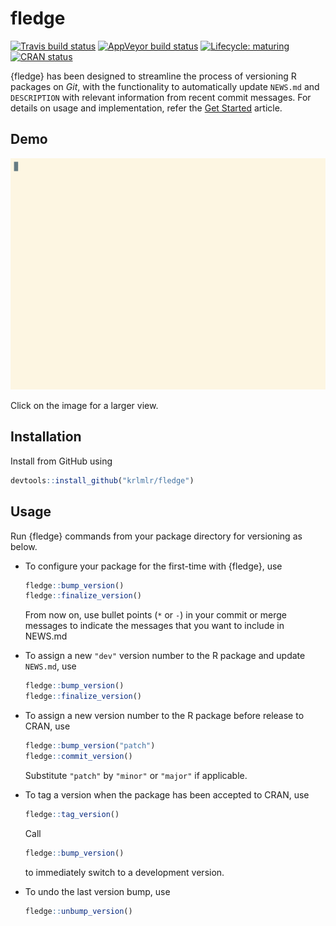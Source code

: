 
<!-- README.md is generated from README.Rmd. Please edit that file -->

# fledge

<!-- badges: start -->

[![Travis build
status](https://travis-ci.org/krlmlr/fledge.svg?branch=master)](https://travis-ci.org/krlmlr/fledge)
[![AppVeyor build
status](https://ci.appveyor.com/api/projects/status/github/krlmlr/fledge?branch=master&svg=true)](https://ci.appveyor.com/project/krlmlr/fledge)
[![Lifecycle:
maturing](https://img.shields.io/badge/lifecycle-maturing-blue.svg)](https://www.tidyverse.org/lifecycle/#maturing)
[![CRAN
status](https://www.r-pkg.org/badges/version/fledge)](https://cran.r-project.org/package=fledge)
<!-- badges: end -->

{fledge} has been designed to streamline the process of versioning R
packages on *Git*, with the functionality to automatically update
`NEWS.md` and `DESCRIPTION` with relevant information from recent commit
messages. For details on usage and implementation, refer the [Get
Started](https://krlmlr.github.io/fledge/articles/fledge.html) article.

## Demo

[![asciinema demo](readme/demo.gif)](https://asciinema.org/a/173876)

Click on the image for a larger view.

## Installation

Install from GitHub using

``` r
devtools::install_github("krlmlr/fledge")
```

## Usage

Run {fledge} commands from your package directory for versioning as
below.

  - To configure your package for the first-time with {fledge}, use
    
    ``` r
    fledge::bump_version()
    fledge::finalize_version()
    ```
    
    From now on, use bullet points (`*` or `-`) in your commit or merge
    messages to indicate the messages that you want to include in
    NEWS.md

  - To assign a new `"dev"` version number to the R package and update
    `NEWS.md`, use
    
    ``` r
    fledge::bump_version()
    fledge::finalize_version()
    ```

  - To assign a new version number to the R package before release to
    CRAN, use
    
    ``` r
    fledge::bump_version("patch")
    fledge::commit_version()
    ```
    
    Substitute `"patch"` by `"minor"` or `"major"` if applicable.

  - To tag a version when the package has been accepted to CRAN, use
    
    ``` r
    fledge::tag_version()
    ```
    
    Call
    
    ``` r
    fledge::bump_version()
    ```
    
    to immediately switch to a development version.

  - To undo the last version bump, use
    
    ``` r
    fledge::unbump_version()
    ```
